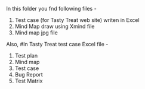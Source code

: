 In this folder you fnd following files - 

1. Test case (for Tasty Treat web site)  writen in Excel
2. Mind Map draw using Xmind file
3. Mind map jpg file

Also, 
#In Tasty Treat test case  Excel file - 
1. Test plan
2. Mind map
3. Test case
4. Bug Report
5. Test Matrix
